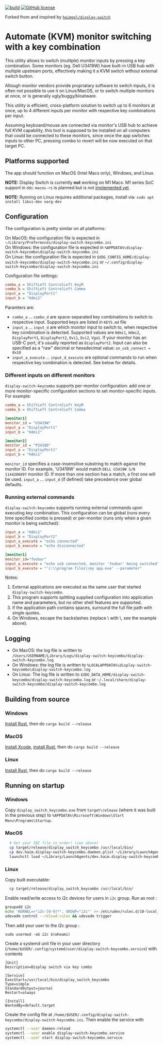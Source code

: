 [![build](https://github.com/alexVinarskis/display-switch-keycombo/workflows/build/badge.svg?branch=main)](https://github.com/alexVinarskis/display-switch-keycombo/actions)
[![GitHub license](https://img.shields.io/github/license/haimgel/display-switch)](https://github.com/alexVinarskis/display-switch-keycombo/blob/master/LICENSE)

Forked from and inspired by [`haimgel/display-switch`](https://github.com/haimgel/display-switch)

# Automate (KVM) monitor switching with a key combination
This utility allows to switch (mulitple) monitor inputs by pressing a key combination. Some monitors (eg. Dell U3419W) have built-in USB hub with multiple upstream ports, effectively making it a KVM switch without external switch button.

Altough monitor vendors provide propriatary software to switch inputs, it is often not possible to use it on Linux/MacOS, or to switch multiple monitors at once, or is generally ugly/buggy/bloatware.

This utility is efficient, cross-platform solution to switch up to 6 monitors at once, up to 4 different inputs per monitor with respective key combinations per input.

Assuming keyboard/mouse are connected via monitor's USB hub to achieve full KVM capability, this tool is supposed to be installed on all computers that could be connected to these monitors, since once the app switches inputs to other PC, pressing combo to revert will be now executed on that target PC.
 
## Platforms supported

The app should function on MacOS (Intel Macs only), Windows, and Linux.

**NOTE:** Display Switch is currently **not** working on M1 Macs: M1 series SoC support in `ddc-macos-rs` is planned but is not 
[implemented yet](https://github.com/haimgel/ddc-macos-rs/issues/2).

**NOTE:** Running on Linux requires additional packages, install via: `sudo apt install libxi-dev xorg-dev`

## Configuration

The configuration is pretty similar on all platforms:

On MacOS: the configuration file is expected in `~/Library/Preferences/display-switch-keycombo.ini` \
On Windows: the configuration file is expected in `%APPDATA%\display-switch-keycombo\display-switch-keycombo.ini` \
On Linux: the configuration file is expected in `$XDG_CONFIG_HOME/display-switch-keycombo/display-switch-keycombo.ini` or `~/.config/display-switch-keycombo/display-switch-keycombo.ini`

Configuration file settings:

```ini
combo_a = ShiftLeft ControlLeft KeyM
combo_b = ShiftLeft ControlLeft Comma
input_a = "DisplayPort1"
input_b = "Hdmi2"
```
Paramters are:
* `combo_a` ... `combo_d` are space-separated key combinations to switch to respective input. Supported keys are listed in `KEYS.md` file
* `input_a` ... `input_d` are which monitor input
to switch to, when respective key combination is detected. Supported values are `Hdmi1`, `Hdmi2`, `DisplayPort1`, `DisplayPort2`, `Dvi1`, `Dvi2`, `Vga1`.
If your monitor has an USB-C port, it's usually reported as `DisplayPort2`. Input can also be specified as a "raw" decimal or hexadecimal value: `on_usb_connect = 0x10`
* `input_a_execute` ... `input_d_execute` are optional commands to run when respective key combination is detected. See below for details.

### Different inputs on different monitors
`display-switch-keycombo` supports per-monitor configuration: add one or more monitor-specific configuration sections to set
monitor-specific inputs. For example:

```ini
combo_a = ShiftLeft ControlLeft KeyM
combo_b = ShiftLeft ControlLeft Comma

[monitor1]
monitor_id = "U3419W"
input_a = "DisplayPort1"
input_b = "Hdmi2"

[monitor2]
monitor_id = "P2418D"
input_a = "DisplayPort1"
input_b = "Hdmi1"
```

`monitor_id` specifies a case-insensitive substring to match against the monitor ID. For example, 'U3419W' would match
`DELL U3419W S/N 1144206897` monitor ID. If more than one section has a match, a first one will be used.
`input_a` ... `input_d` (if defined) take precedence over global defaults.

### Running external commands
`display-switch-keycombo` supports running external commands upon executing key combination. This configuration
can be global (runs every time specified combo is pressed) or per-monitor (runs only when
a given monitor is being switched):

```ini
input_a = "Hdmi1"
input_b = "DisplayPort2"
input_a_execute = "echo connected"
input_b_execute = "echo disconnected"

[monitor1]
monitor_id="foobar"
input_a_execute = "echo usb connected, monitor 'foobar' being switched"
input_b_execute = "'c:\\program files\\my app.exe' --parameter"
```

Notes: 
1. External applications are executed as the same user that started `display-switch-keycombo`. 
2. This program supports splitting supplied configuration into application name and parameters, but no other shell features are supported.
3. If the application path contains spaces, surround the full file path with single quotes.
4. On Windows, escape the backslashes (replace \ with \\, see the example above).

## Logging

* On MacOS: the log file is written to `/Users/USERNAME/Library/Logs/display-switch-keycombo/display-switch-keycombo.log`
* On Windows: the log file is written to `%LOCALAPPDATA%\display-switch-keycombo\display-switch-keycombo.log`
* On Linux: The log file is written to `$XDG_DATA_HOME/display-switch-keycombo/display-switch-keycombo.log`
 or `~/.local/share/display-switch-keycombo/display-switch-keycombo.log`

## Building from source

### Windows

[Install Rust](https://www.rust-lang.org/tools/install), then do `cargo build --release`

### MacOS

[Install Xcode](https://developer.apple.com/xcode/), [install Rust](https://www.rust-lang.org/tools/install), then do
`cargo build --release` 

### Linux

[Install Rust](https://www.rust-lang.org/tools/install), then do `cargo build --release`

## Running on startup

### Windows

Copy `display_switch_keycombo.exe` from `target\release` (where it was built in the previous step) to 
`%APPDATA%\Microsoft\Windows\Start Menu\Programs\Startup`.

### MacOS

```bash
  # Get your INI file in order! (see above)
  cp target/release/display_switch_keycombo /usr/local/bin/
  cp dev.haim.display-switch-keycombo.daemon.plist ~/Library/LaunchAgents/
  launchctl load ~/Library/LaunchAgents/dev.haim.display-switch-keycombo.daemon.plist
```
### Linux
Copy built executable:

```bash
  cp target/release/display_switch_keycombo /usr/local/bin/
```
Enable read/write access to i2c devices for users in `i2c` group. Run as root :

```bash
groupadd i2c
echo 'KERNEL=="i2c-[0-9]*", GROUP="i2c"' >> /etc/udev/rules.d/10-local_i2c_group.rules
udevadm control --reload-rules && udevadm trigger
```

Then add your user to the i2c group :

```
sudo usermod -aG i2c $(whoami)
```

Create a systemd unit file in your user directory (`/home/$USER/.config/systemd/user/display-switch-keycombo.service`) with contents

```
[Unit]
Description=Display switch via key combo

[Service]
ExecStart=/usr/local/bin/display_switch_keycombo
Type=simple
StandardOutput=journal
Restart=always

[Install]
WantedBy=default.target
```

Create the config file at `/home/$USER/.config/display-switch-keycombo/display-switch-keycombo.ini`.
Then enable the service with

```bash
systemctl --user daemon-reload
systemctl --user enable display-switch-keycombo.service
systemctl --user start display-switch-keycombo.service
```
